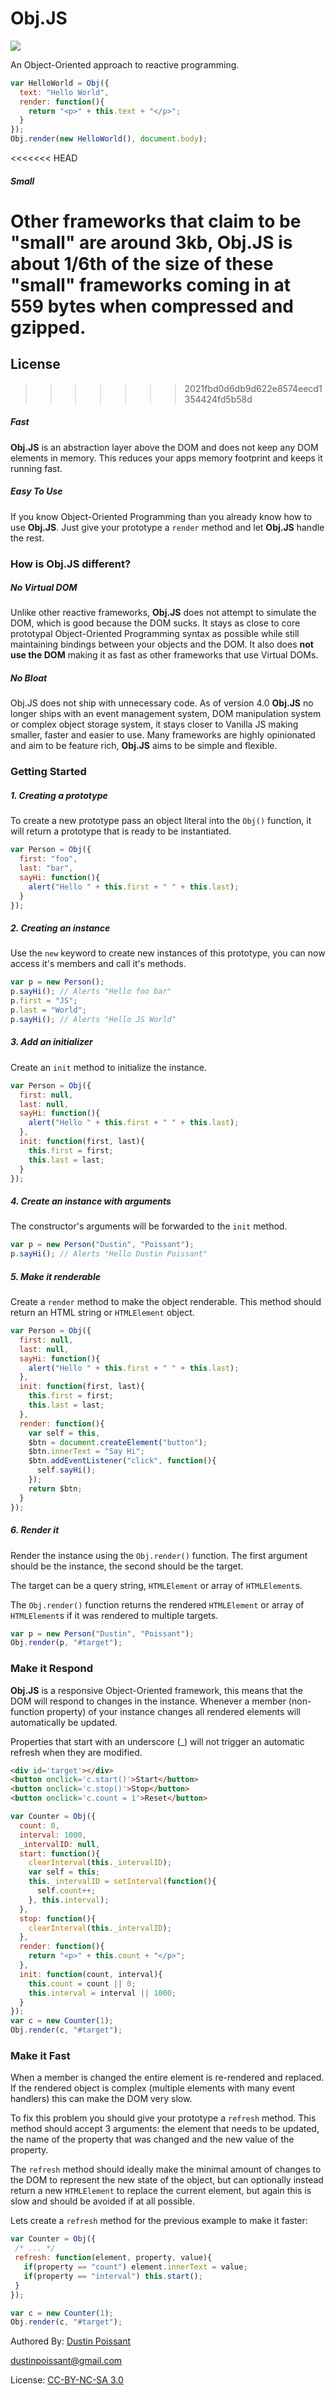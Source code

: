 # Obj.JS

![](docs/ObjJS-purple.png)

An Object-Oriented approach to reactive programming.

```javascript
var HelloWorld = Obj({
  text: "Hello World",
  render: function(){
    return "<p>" + this.text + "</p>";
  }
});
Obj.render(new HelloWorld(), document.body);
```

<<<<<<< HEAD
##### Small
Other frameworks that claim to be "small" are around 3kb, **Obj.JS** is about 1/6th of the size of these "small" frameworks coming in at 559 bytes when compressed and gzipped.
=======
## License
>>>>>>> 2021fbd0d6db9d622e8574eecd1354424fd5b58d

##### Fast
**Obj.JS** is an abstraction layer above the DOM and does not keep any DOM elements in memory. This reduces your apps memory footprint and keeps it running fast.

##### Easy To Use
If you know Object-Oriented Programming than you already know how to use **Obj.JS**. Just give your prototype a `render` method and let **Obj.JS** handle the rest.

### How is Obj.JS different?

##### No Virtual DOM
Unlike other reactive frameworks, **Obj.JS** does not attempt to simulate the DOM, which is good because the DOM sucks. It stays as close to core prototypal Object-Oriented Programming syntax as possible while still maintaining bindings between your objects and the DOM. It also does **not use the DOM** making it as fast as other frameworks that use Virtual DOMs.

##### No Bloat
Obj.JS does not ship with unnecessary code. As of version 4.0 **Obj.JS** no longer ships with an event management system, DOM manipulation system or complex object storage system, it stays closer to Vanilla JS making smaller, faster and easier to use. Many frameworks are highly opinionated and aim to be feature rich, **Obj.JS** aims to be simple and flexible.

### Getting Started
##### 1. Creating a prototype
To create a new prototype pass an object literal into the `Obj()` function, it will return a prototype that is ready to be instantiated.
```javascript
var Person = Obj({
  first: "foo",
  last: "bar",
  sayHi: function(){
    alert("Hello " + this.first + " " + this.last);
  }
});
```

##### 2. Creating an instance
Use the `new` keyword to create new instances of this prototype, you can now access it's members and call it's methods.
```javascript
var p = new Person();
p.sayHi(); // Alerts "Hello foo bar"
p.first = "JS";
p.last = "World";
p.sayHi(); // Alerts "Hello JS World"
```

##### 3. Add an initializer
Create an `init` method to initialize the instance.
```javascript
var Person = Obj({
  first: null,
  last: null,
  sayHi: function(){
    alert("Hello " + this.first + " " + this.last);
  },
  init: function(first, last){
    this.first = first;
    this.last = last;
  }
});
```

##### 4. Create an instance with arguments
The constructor's arguments will be forwarded to the `init` method.
```javascript
var p = new Person("Dustin", "Poissant");
p.sayHi(); // Alerts "Hello Dustin Poissant"
```

##### 5. Make it renderable
Create a `render` method to make the object renderable. This method should return an HTML string or `HTMLElement` object.
```javascript
var Person = Obj({
  first: null,
  last: null,
  sayHi: function(){
    alert("Hello " + this.first + " " + this.last);
  },
  init: function(first, last){
    this.first = first;
    this.last = last;
  },
  render: function(){
    var self = this,
    $btn = document.createElement("button");
    $btn.innerText = "Say Hi";
    $btn.addEventListener("click", function(){
      self.sayHi();
    });
    return $btn;
  }
});
```

##### 6. Render it
Render the instance using the `Obj.render()` function. The first argument should be the instance, the second should be the target.

The target can be a query string, `HTMLElement` or array of `HTMLElement`s.

The `Obj.render()` function returns the rendered `HTMLElement` or array of `HTMLElement`s if it was rendered to multiple targets.
```javascript
var p = new Person("Dustin", "Poissant");
Obj.render(p, "#target");
```

### Make it Respond
**Obj.JS** is a responsive Object-Oriented framework, this means that the DOM will respond to changes in the instance. Whenever a member (non-function property) of your instance changes all rendered elements will automatically be updated.

Properties that start with an underscore (\_) will not trigger an automatic refresh when they are modified.

```html
<div id='target'></div>
<button onclick='c.start()'>Start</button>
<button onclick='c.stop()'>Stop</button>
<button onclick='c.count = 1'>Reset</button>
```

```javascript
var Counter = Obj({
  count: 0,
  interval: 1000,
  _intervalID: null,
  start: function(){
    clearInterval(this._intervalID);
    var self = this;
    this._intervalID = setInterval(function(){
      self.count++;
    }, this.interval);
  },
  stop: function(){
    clearInterval(this._intervalID);
  },
  render: function(){
    return "<p>" + this.count + "</p>";
  },
  init: function(count, interval){
    this.count = count || 0;
    this.interval = interval || 1000;
  }
});
var c = new Counter(1);
Obj.render(c, "#target");
```

### Make it Fast
When a member is changed the entire element is re-rendered and replaced. If the rendered object is complex (multiple elements with many event handlers) this can make the DOM very slow.

To fix this problem you should give your prototype a `refresh` method. This method should accept 3 arguments: the element that needs to be updated, the name of the property that was changed and the new value of the property.

The `refresh` method should ideally make the minimal amount of changes to the DOM to represent the new state of the object, but can optionally instead return a new `HTMLElement` to replace the current element, but again this is slow and should be avoided if at all possible.

Lets create a `refresh` method for the previous example to make it faster:

```javascript
var Counter = Obj({
 /* ... */
 refresh: function(element, property, value){
   if(property == "count") element.innerText = value;
   if(property == "interval") this.start();
 }
});

var c = new Counter(1);
Obj.render(c, "#target");
```

Authored By: [Dustin Poissant](http://github.com/dustinpoissant/)

[dustinpoissant@gmail.com](dustinpoissant@gmail.com)

License: [CC-BY-NC-SA 3.0](https://creativecommons.org/licenses/by-nc-sa/3.0/)